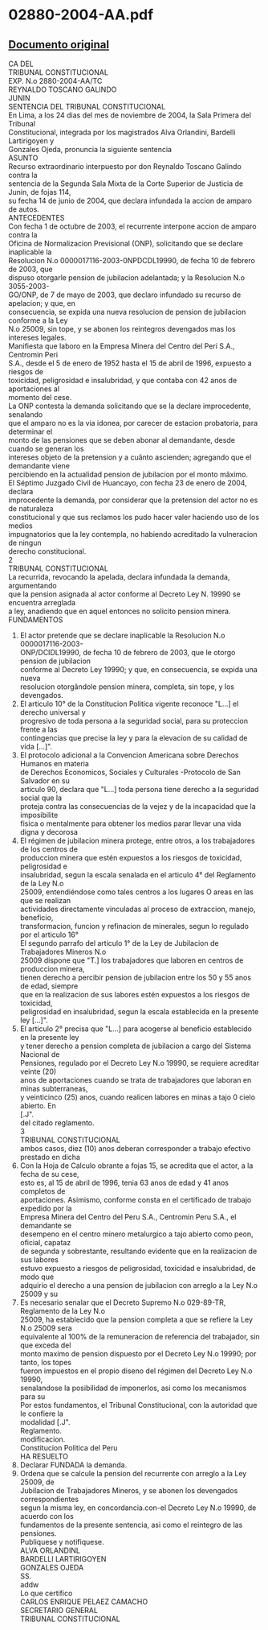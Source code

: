 
02880-2004-AA.pdf
=================
  
[Documento original](https://tc.gob.pe/jurisprudencia/2005/02880-2004-AA.pdf)  
---  
CA DEL  
TRIBUNAL CONSTITUCIONAL  
EXP. N.o 2880-2004-AA/TC  
REYNALDO TOSCANO GALINDO  
JUNIN  
SENTENCIA DEL TRIBUNAL CONSTITUCIONAL  
En Lima, a los 24 dias del mes de noviembre de 2004, la Sala Primera del Tribunal  
Constitucional, integrada por los magistrados Alva Orlandini, Bardelli Lartirigoyen y  
Gonzales Ojeda, pronuncia la siguiente sentencia  
ASUNTO  
Recurso extraordinario interpuesto por don Reynaldo Toscano Galindo contra la  
sentencia de la Segunda Sala Mixta de la Corte Superior de Justicia de Junin, de fojas 114,  
su fecha 14 de junio de 2004, que declara infundada la accion de amparo de autos.  
ANTECEDENTES  
Con fecha 1 de octubre de 2003, el recurrente interpone accion de amparo contra la  
Oficina de Normalizacion Previsional (ONP), solicitando que se declare inaplicable la  
Resolucion N.o 0000017116-2003-0NPDCDL19990, de fecha 10 de febrero de 2003, que  
dispuso otorgarle pension de jubilacion adelantada; y la Resolucion N.o 3055-2003-  
GO/ONP, de 7 de mayo de 2003, que declaro infundado su recurso de apelacion; y que, en  
consecuencia, se expida una nueva resolucion de pension de jubilacion conforme a la Ley  
N.o 25009, sin tope, y se abonen los reintegros devengados mas los intereses legales.  
Manifiesta que laboro en la Empresa Minera del Centro del Peri S.A., Centromin Peri  
S.A., desde el 5 de enero de 1952 hasta el 15 de abril de 1996, expuesto a riesgos de  
toxicidad, peligrosidad e insalubridad, y que contaba con 42 anos de aportaciones al  
momento del cese.  
La ONP contesta la demanda solicitando que se la declare improcedente, senalando  
que el amparo no es la via idonea, por carecer de estacion probatoria, para determinar el  
monto de las pensiones que se deben abonar al demandante, desde cuando se generan los  
intereses objeto de la pretension y a cuânto ascienden; agregando que el demandante viene  
percibiendo en la actualidad pension de jubilacion por el monto mâximo.  
El Séptimo Juzgado Civil de Huancayo, con fecha 23 de enero de 2004, declara  
improcedente la demanda, por considerar que la pretension del actor no es de naturaleza  
constitucional y que sus reclamos los pudo hacer valer haciendo uso de los medios  
impugnatorios que la ley contempla, no habiendo acreditado la vulneracion de ningun  
derecho constitucional.  
2  
TRIBUNAL CONSTITUCIONAL  
La recurrida, revocando la apelada, declara infundada la demanda, argumentando  
que la pension asignada al actor conforme al Decreto Ley N. 19990 se encuentra arreglada  
a ley, anadiendo que en aquel entonces no solicito pension minera.  
FUNDAMENTOS  
1. El actor pretende que se declare inaplicable la Resolucion N.o 0000017116-2003-  
ONP/DCIDL19990, de fecha 10 de febrero de 2003, que le otorgo pension de jubilacion  
conforme al Decreto Ley 19990; y que, en consecuencia, se expida una nueva  
resolucion otorgândole pension minera, completa, sin tope, y los devengados.  
2. El articulo 10° de la Constitucion Politica vigente reconoce "L...] el derecho universal y  
progresivo de toda persona a la seguridad social, para su proteccion frente a las  
contingencias que precise la ley y para la elevacion de su calidad de vida [...]".  
3. El protocolo adicional a la Convencion Americana sobre Derechos Humanos en materia  
de Derechos Economicos, Sociales y Culturales -Protocolo de San Salvador  en su  
articulo 90, declara que "L...] toda persona tiene derecho a la seguridad social que la  
proteja contra las consecuencias de la vejez y de la incapacidad que la imposibilite  
fisica o mentalmente para obtener los medios parar llevar una vida digna y decorosa  
4. El régimen de jubilacion minera protege, entre otros, a los trabajadores de los centros de  
produccion minera que estén expuestos a los riesgos de toxicidad, peligrosidad e  
insalubridad, segun la escala senalada en el articulo 4° del Reglamento de la Ley N.o  
25009, entendiéndose como tales centros a los lugares O areas en las que se realizan  
actividades directamente vinculadas al proceso de extraccion, manejo, beneficio,  
transformacion, funcion y refinacion de minerales, segun lo regulado por el articulo 16°  
El segundo parrafo del articulo 1° de la Ley de Jubilacion de Trabajadores Mineros N.o  
25009 dispone que "T.] los trabajadores que laboren en centros de produccion minera,  
tienen derecho a percibir pension de jubilacion entre los 50 y 55 anos de edad, siempre  
que en la realizacion de sus labores estén expuestos a los riesgos de toxicidad,  
peligrosidad en insalubridad, segun la escala establecida en la presente ley [...]".  
6. El articulo 2° precisa que "L...] para acogerse al beneficio establecido en la presente ley  
y tener derecho a pension completa de jubilacion a cargo del Sistema Nacional de  
Pensiones, regulado por el Decreto Ley N.o 19990, se requiere acreditar veinte (20)  
anos de aportaciones cuando se trata de trabajadores que laboran en minas subterraneas,  
y veinticinco (25) anos, cuando realicen labores en minas a tajo 0 cielo abierto. En  
[.J".  
del citado reglamento.  
3  
TRIBUNAL CONSTITUCIONAL  
ambos casos, diez (10) anos deberan corresponder a trabajo efectivo prestado en dicha  
7. Con la Hoja de Calculo obrante a fojas 15, se acredita que el actor, a la fecha de su cese,  
esto es, al 15 de abril de 1996, tenia 63 anos de edad y 41 anos completos de  
aportaciones. Asimismo, conforme consta en el certificado de trabajo expedido por la  
Empresa Minera del Centro del Peru S.A., Centromin Peru S.A., el demandante se  
desempeno en el centro minero metalurgico a tajo abierto como peon, oficial, capataz  
de segunda y sobrestante, resultando evidente que en la realizacion de sus labores  
estuvo expuesto a riesgos de peligrosidad, toxicidad e insalubridad, de modo que  
adquirio el derecho a una pension de jubilacion con arreglo a la Ley N.o 25009 y su  
8. Es necesario senalar que el Decreto Supremo N.o 029-89-TR, Reglamento de la Ley N.o  
25009, ha establecido que la pension completa a que se refiere la Ley N.o 25009 sera  
equivalente al 100% de la remuneracion de referencia del trabajador, sin que exceda del  
monto maximo de pension dispuesto por el Decreto Ley N.o 19990; por tanto, los topes  
fueron impuestos en el propio diseno del régimen del Decreto Ley N.o 19990,  
senalandose la posibilidad de imponerlos, asi como los mecanismos para su  
Por estos fundamentos, el Tribunal Constitucional, con la autoridad que le confiere la  
modalidad [.J".  
Reglamento.  
modificacion.  
Constitucion Politica del Peru  
HA RESUELTO  
1. Declarar FUNDADA la demanda.  
2. Ordena que se calcule la pension del recurrente con arreglo a la Ley 25009, de  
Jubilacion de Trabajadores Mineros, y se abonen los devengados correspondientes  
segun la misma ley, en concordancia.con-el Decreto Ley N.o 19990, de acuerdo con los  
fundamentos de la presente sentencia, asi como el reintegro de las pensiones.  
Publiquese y notifiquese.  
ALVA ORLANDINL  
BARDELLI LARTIRIGOYEN  
GONZALES OJEDA  
SS.  
addw  
Lo que certifico  
CARLOS ENRIQUE PELAEZ CAMACHO  
SECRETARIO GENERAL  
TRIBUNAL CONSTITUCIONAL